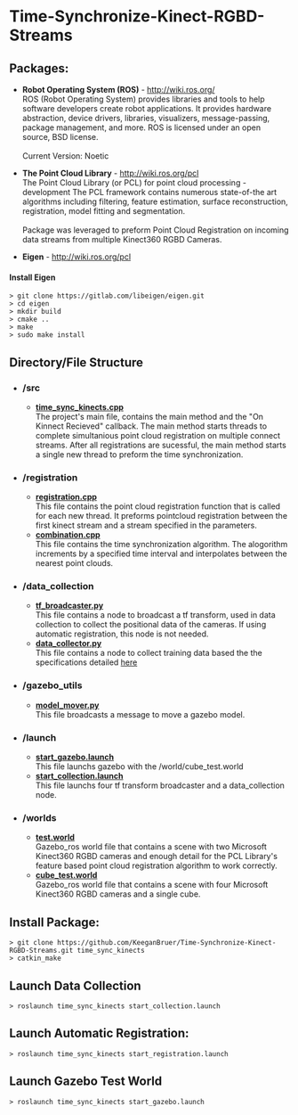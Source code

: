 # Time-Synchronize-Kinect-RGBD-Streams
## Packages:
- **Robot Operating System (ROS)** - http://wiki.ros.org/ <br> ROS (Robot Operating System) provides libraries and tools to help software developers create robot applications. It provides hardware abstraction, device drivers, libraries, visualizers, message-passing, package management, and more. ROS is licensed under an open source, BSD license.<br><br> Current Version: Noetic

- **The Point Cloud Library** - http://wiki.ros.org/pcl <br> The Point Cloud Library (or PCL) for point cloud processing - development The PCL framework contains numerous state-of-the art algorithms including filtering, feature estimation, surface reconstruction, registration, model fitting and segmentation.<br><br> Package was leveraged to preform Point Cloud Registration on incoming data streams from multiple Kinect360 RGBD Cameras. 
- **Eigen** - http://wiki.ros.org/pcl <br>
#### Install Eigen
```
> git clone https://gitlab.com/libeigen/eigen.git
> cd eigen
> mkdir build
> cmake ..
> make
> sudo make install
```

## Directory/File Structure
- ### /src
  - [**time_sync_kinects.cpp**](src/time_sync_kinects.cpp) <br> The project's main file, contains the main method and the "On Kinnect Recieved" callback. The main method starts threads to complete simultanious point cloud registration on multiple connect streams. After all registrations are sucessful, the main method starts a single new thread to preform the time synchronization.
- ### /registration  
  - [**registration.cpp**](src/registration/registration.cpp) <br> This file contains the point cloud registration function that is called for each new thread. It preforms pointcloud registration between the first kinect stream and a stream specified in the parameters.
  - [**combination.cpp**](src/registration/combination.cpp) <br> This file contains the time synchronization algorithm. The alogorithm increments by a specified time interval and interpolates between the nearest point clouds.
- ### /data_collection
  - [**tf_broadcaster.py**](src/data_collection/tf_broadcaster.py) <br> This file contains a node to broadcast a tf transform, used in data collection to collect the positional data of the cameras. If using automatic registration, this node is not needed.
  - [**data_collector.py**](src/data_collection/data_collector.py) <br> This file contains a node to collect training data based the the specifications detailed [here](src/data_collection/README.md)
- ### /gazebo_utils
  - [**model_mover.py**](src/gazebo_utils/model_mover.py) <br> This file broadcasts a message to move a gazebo model.  
- ### /launch
  - [**start_gazebo.launch**](launch/start_gazebo.launch) <br> This file launchs gazebo with the /world/cube_test.world
  - [**start_collection.launch**](launch/start_collection.launch) <br> This file launchs four tf transform broadcaster and a data_collection node.
- ### /worlds
  - [**test.world**](worlds/test.world) <br> Gazebo_ros world file that contains a scene with two Microsoft Kinect360 RGBD cameras and enough detail for the PCL Library's feature based point cloud registration algorithm to work correctly.
  - [**cube_test.world**](worlds/cube_test.world) <br> Gazebo_ros world file that contains a scene with four Microsoft Kinect360 RGBD cameras and a single cube.

## Install Package:
```
> git clone https://github.com/KeeganBruer/Time-Synchronize-Kinect-RGBD-Streams.git time_sync_kinects
> catkin_make
```
## Launch Data Collection
```
> roslaunch time_sync_kinects start_collection.launch
```

## Launch Automatic Registration:
```
> roslaunch time_sync_kinects start_registration.launch
```

## Launch Gazebo Test World
```
> roslaunch time_sync_kinects start_gazebo.launch
```
